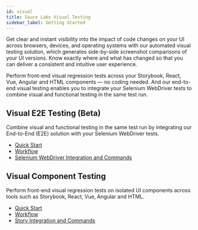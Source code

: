 ```yaml
---
id: visual
title: Sauce Labs Visual Testing
sidebar_label: Getting Started
---
```


Get clear and instant visibility into the impact of code changes on your UI across browsers, devices, and operating systems with our automated visual testing solution, which generates side-by-side screenshot comparisons of your UI versions. Know exactly where and what has changed so that you can deliver a consistent and intuitive user experience.

Perform front-end visual regression tests across your Storybook, React, Vue, Angular and HTML components — no coding needed. And our end-to-end visual testing enables you to integrate your Selenium WebDriver tests to combine visual and functional testing in the same test run.

<div class="box-wrapper" markdown="1">
<div class="box box1 card">
  <div class="container">
  <h2>Visual E2E Testing (Beta)</h2>
  <p>Combine visual and functional testing in the same test run by integrating our End-to-End (E2E) solution with your Selenium WebDriver tests.</p>
  <ul>
      <li><a href="https://screener.io/docs">Quick Start</a></li>
      <li><a href="https://screener.io/docs/pages">Workflow</a></li>
      <li><a href="https://screener.io/docs/webdriver">Selenium WebDriver Integration and Commands</a></li>
  </ul>
  </div>
</div>
<div class="box box2 card">
  <div class="container">
  <h2>Visual Component Testing</h2>
  <p>Perform front-end visual regression tests on isolated UI components across tools such as Storybook, React, Vue, Angular and HTML.</p>
  <ul>
      <li><a href="https://screener.io/v2/docs">Quick Start</a></li>
      <li><a href="https://screener.io/v2/docs/review-flow">Workflow</a></li>
      <li><a href="https://screener.io/v2/docs/test-interactions">Story Integration and Commands</a></li>
  </ul>
  </div>
</div>
</div>
